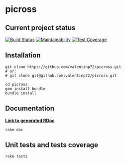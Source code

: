 # picross

## Current project status

[![Build Status](https://travis-ci.com/valentinp72/picross.svg?token=zWdqvp6jX3Z664qx4QEk&branch=master)](https://travis-ci.com/valentinp72/picross)
[![Maintainability](https://api.codeclimate.com/v1/badges/ccc2c521ed263e2370a0/maintainability)](https://codeclimate.com/repos/5a624aeae596c21745002d54/maintainability)
[![Test Coverage](https://api.codeclimate.com/v1/badges/ccc2c521ed263e2370a0/test_coverage)](https://codeclimate.com/repos/5a624aeae596c21745002d54/test_coverage)

## Installation 

```shell
git clone https://github.com/valentinp72/picross.git
# or:
# git clone git@github.com:valentinp72/picross.git

cd picross
gem install bundle
bundle install
```

## Documentation
[**Link to generated RDoc**](https://valentinp72.github.io/picross/doc/)

```
rake doc
```

## Unit tests and tests coverage
```shell
rake tests
```
